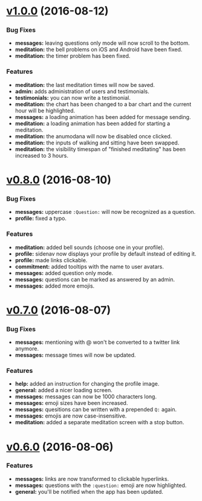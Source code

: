 <a name="v1.0.0"></a>
# [v1.0.0](https://github.com/Sirimangalo/meditation-plus-angular/compare/v0.8.0...v1.0.0) (2016-08-12)

### Bug Fixes
* **messages:** leaving questions only mode will now scroll to the bottom.
* **meditation:** the bell problems on iOS and Android have been fixed.
* **meditation:** the timer problem has been fixed.

### Features
* **meditation:** the last meditation times will now be saved.
* **admin:** adds administration of users and testimonials.
* **testimonials:** you can now write a testimonial.
* **meditation:** the chart has been changed to a bar chart and the current hour will be highlighted.
* **messages:** a loading animation has been added for message sending.
* **meditation:** a loading animation has been added for starting a meditation.
* **meditation:** the anumodana will now be disabled once clicked.
* **meditation:** the inputs of walking and sitting have been swapped.
* **meditation:** the visibility timespan of "finished meditating" has been increased to 3 hours.

<a name="v0.8.0"></a>
# [v0.8.0](https://github.com/Sirimangalo/meditation-plus-angular/compare/v0.7.0...v0.8.0) (2016-08-10)

### Bug Fixes
* **messages:** uppercase `:Question:` will now be recognized as a question.
* **profile:** fixed a typo.

### Features
* **meditation:** added bell sounds (choose one in your profile).
* **profile:** sidenav now displays your profile by default instead of editing it.
* **profile:** made links clickable.
* **commitment:** added tooltips with the name to user avatars.
* **messages:** added question only mode.
* **messages:** questions can be marked as answered by an admin.
* **messages:** added more emojis.

<a name="v0.7.0"></a>
# [v0.7.0](https://github.com/Sirimangalo/meditation-plus-angular/compare/v0.6.0...v0.7.0) (2016-08-07)

### Bug Fixes
* **messages:** mentioning with @ won't be converted to a twitter link anymore.
* **messages:** message times will now be updated.

### Features
* **help:** added an instruction for changing the profile image.
* **general:** added a nicer loading screen.
* **messages:** messages can now be 1000 characters long.
* **messages:** emoji sizes have been increased.
* **messages:** quesitions can be written with a prepended `Q:` again.
* **messages:** emojis are now case-insensitive.
* **meditation:** added a separate meditation screen with a stop button.

<a name="v0.6.0"></a>
# [v0.6.0](https://github.com/Sirimangalo/meditation-plus-angular/compare/v0.5.1...v0.6.0) (2016-08-06)

### Features

* **messages:** links are now transformed to clickable hyperlinks.
* **messages:** questions with the `:question:` emoji are now highlighted.
* **general:** you'll be notified when the app has been updated.
